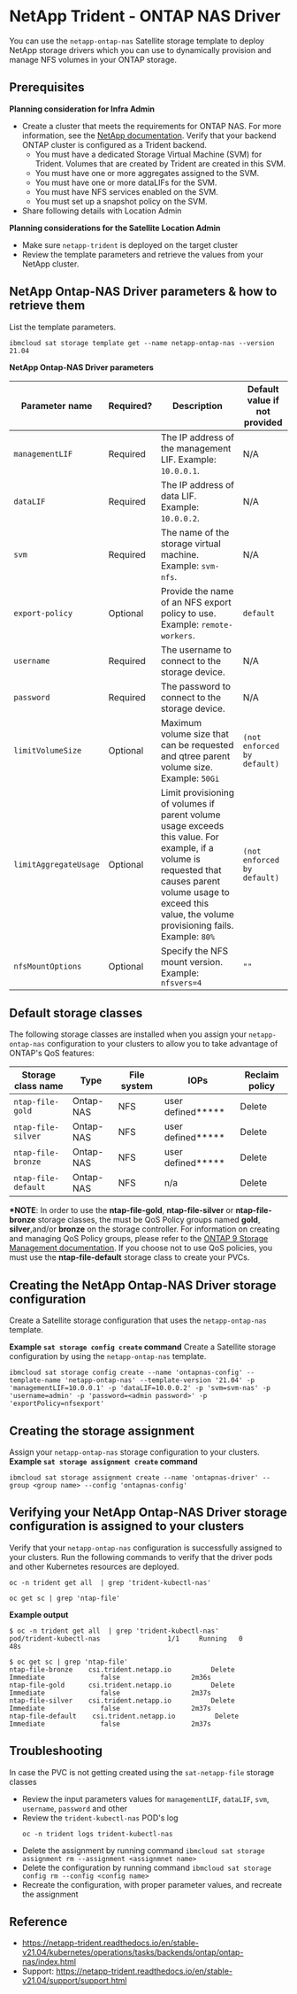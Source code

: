 # NetApp Trident - ONTAP NAS Driver

You can use the `netapp-ontap-nas` Satellite storage template to deploy NetApp storage drivers which you can use to dynamically provision and manage NFS volumes in your ONTAP storage.

## Prerequisites

**Planning consideration for Infra Admin**
* Create a cluster that meets the requirements for ONTAP NAS. For more information, see the [NetApp documentation](https://netapp-trident.readthedocs.io/en/stable-v21.04/support/requirements.html). Verify that your backend ONTAP cluster is configured as a Trident backend.
   * You must have a dedicated Storage Virtual Machine (SVM) for Trident. Volumes that are created by Trident are created in this SVM.
   * You must have one or more aggregates assigned to the SVM.
   * You must have one or more dataLIFs for the SVM.
   * You must have NFS services enabled on the SVM.
   * You must set up a snapshot policy on the SVM.
* Share following details with Location Admin


**Planning considerations for the Satellite Location Admin**
* Make sure `netapp-trident` is deployed on the target cluster
* Review the template parameters and retrieve the values from your NetApp cluster.

## NetApp Ontap-NAS Driver parameters & how to retrieve them

List the template parameters.
```
ibmcloud sat storage template get --name netapp-ontap-nas --version 21.04
```

**NetApp Ontap-NAS Driver parameters**

| Parameter name | Required? | Description | Default value if not provided |
| --- | --- | --- | --- |
| `managementLIF` | Required | The IP address of the management LIF. Example: `10.0.0.1`. | N/A |
| `dataLIF` | Required | The IP address of data LIF. Example: `10.0.0.2`. | N/A | 
| `svm` | Required | The name of the storage virtual machine. Example: `svm-nfs`. | N/A | 
| `export-policy` | Optional | Provide the name of an NFS export policy to use. Example: `remote-workers`. | `default` |
| `username` | Required | The username to connect to the storage device. | N/A |
| `password` | Required | The password to connect to the storage device. | N/A |
| `limitVolumeSize` | Optional | Maximum volume size that can be requested and qtree parent volume size. Example: `50Gi` | `(not enforced by default)` |
| `limitAggregateUsage` | Optional | Limit provisioning of volumes if parent volume usage exceeds this value. For example, if a volume is requested that causes parent volume usage to exceed this value, the volume provisioning fails. Example: `80%` | `(not enforced by default)` |
| `nfsMountOptions` | Optional | Specify the NFS mount version. Example: `nfsvers=4` | `""` |


## Default storage classes

The following storage classes are installed when you assign your `netapp-ontap-nas` configuration to your clusters to allow you to take advantage of ONTAP's QoS features:

| Storage class name | Type | File system | IOPs | Reclaim policy |
| --- | --- | --- | --- | --- |
| `ntap-file-gold` | Ontap-NAS | NFS | user defined**\*** | Delete |
| `ntap-file-silver` | Ontap-NAS | NFS | user defined**\*** | Delete |
| `ntap-file-bronze` | Ontap-NAS | NFS | user defined**\*** | Delete | 
| `ntap-file-default` | Ontap-NAS | NFS | n/a | Delete | 

**\*NOTE**: In order to use the **ntap-file-gold**, **ntap-file-silver** or **ntap-file-bronze** storage classes, the must be QoS Policy groups named **gold**, **silver**,and/or **bronze** on the storage controller.
For information on creating and managing QoS Policy groups, please refer to the [ONTAP 9 Storage Management documentation](https://docs.netapp.com/ontap-9/index.jsp).  If you choose not to use QoS policies, you must use the **ntap-file-default** storage class to create your PVCs.


## Creating the NetApp Ontap-NAS Driver storage configuration

Create a Satellite storage configuration that uses the `netapp-ontap-nas` template.

**Example `sat storage config create` command**
Create a Satellite storage configuration by using the `netapp-ontap-nas` template.
```
ibmcloud sat storage config create --name 'ontapnas-config' --template-name 'netapp-ontap-nas' --template-version '21.04' -p 'managementLIF=10.0.0.1' -p 'dataLIF=10.0.0.2' -p 'svm=svm-nas' -p 'username=admin' -p 'password=<admin password>' -p 'exportPolicy=nfsexport'
```

## Creating the storage assignment
Assign your `netapp-ontap-nas` storage configuration to your clusters.
**Example `sat storage assignment create` command**

```
ibmcloud sat storage assignment create --name 'ontapnas-driver' --group <group name> --config 'ontapnas-config'
```

## Verifying your NetApp Ontap-NAS Driver storage configuration is assigned to your clusters

Verify that your `netapp-ontap-nas` configuration is successfully assigned to your clusters. Run the following commands to verify that the driver pods and other Kubernetes resources are deployed.

```
oc -n trident get all  | grep 'trident-kubectl-nas'
```
```
oc get sc | grep 'ntap-file'
```

**Example output**

```
$ oc -n trident get all  | grep 'trident-kubectl-nas'
pod/trident-kubectl-nas                 1/1     Running   0          48s
```
```
$ oc get sc | grep 'ntap-file'
ntap-file-bronze    csi.trident.netapp.io          Delete          Immediate              false                  2m36s
ntap-file-gold      csi.trident.netapp.io          Delete          Immediate              false                  2m37s
ntap-file-silver    csi.trident.netapp.io          Delete          Immediate              false                  2m37s
ntap-file-default    csi.trident.netapp.io          Delete          Immediate              false                  2m37s
```

## Troubleshooting

In case the PVC is not getting created using the `sat-netapp-file` storage classes
- Review the input parameters values for `managementLIF`, `dataLIF`, `svm`, `username`, `password` and other
- Review the `trident-kubectl-nas` POD's log
  ```
  oc -n trident logs trident-kubectl-nas
  ```
- Delete the assignment by running command `ibmcloud sat storage assignment rm --assignment <assignmnet name>`
- Delete the configuration by running command `ibmcloud sat storage config rm --config <config name>`
- Recreate the configuration, with proper parameter values, and recreate the assignment


## Reference

- https://netapp-trident.readthedocs.io/en/stable-v21.04/kubernetes/operations/tasks/backends/ontap/ontap-nas/index.html
- Support: https://netapp-trident.readthedocs.io/en/stable-v21.04/support/support.html
